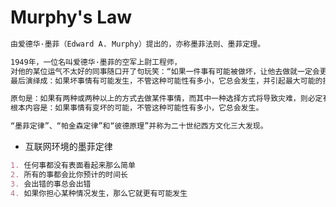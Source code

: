 # Murphy's Law
```md
由爱德华·墨菲（Edward A. Murphy）提出的，亦称墨菲法则、墨菲定理。

1949年，一位名叫爱德华·墨菲的空军上尉工程师，
对他的某位运气不太好的同事随口开了句玩笑：“如果一件事有可能被做坏，让他去做就一定会更坏。”
最后演绎成：如果坏事情有可能发生，不管这种可能性有多小，它总会发生，并引起最大可能的损失。
```
```md
原句是：如果有两种或两种以上的方式去做某件事情，而其中一种选择方式将导致灾难，则必定有人会做出这种选择。
根本内容是：如果事情有变坏的可能，不管这种可能性有多小，它总会发生。
```
```md
“墨菲定律”、“帕金森定律”和“彼德原理”并称为二十世纪西方文化三大发现。
```
* 互联网环境的墨菲定律
```md
1. 任何事都没有表面看起来那么简单
2. 所有的事都会比你预计的时间长
3. 会出错的事总会出错
4. 如果你担心某种情况发生，那么它就更有可能发生
```